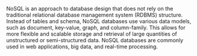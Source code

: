 NoSQL is an approach to database design that does not rely on the traditional relational database management system (RDBMS) structure. Instead of tables and schema, NoSQL databases use various data models, such as document, key-value, graph, and column-family. This allows for more flexible and scalable storage and retrieval of large quantities of unstructured or semi-structured data. NoSQL databases are commonly used in web applications, big data, and real-time processing.
